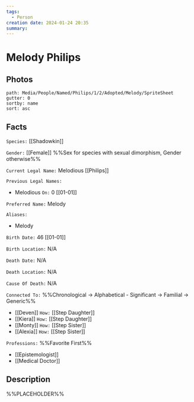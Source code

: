 ```yaml
---
tags:
  - Person
creation date: 2024-01-24 20:35
summary:
---
```

# Melody Philips

## Photos

```img-gallery
path: Media/People/Named/Philips/1/2/Adopted/Melody/SpriteSheet
gutter: 0
sortby: name
sort: asc
```

## Facts

`Species:` [[Shadowkin]]

`Gender:` [[Female]] %%Sex for species with sexual dimorphism, Gender otherwise%%

`Current Legal Name:` Melodious [[Philips]]

`Previous Legal Names:`
- Melodious `On:` 0 [[01-01]]

`Preferred Name:` Melody

`Aliases:`
- Melody

`Birth Date:` 46 [[01-01]]

`Birth Location:` N/A

`Death Date:` N/A

`Death Location:` N/A

`Cause Of Death:` N/A

`Connected To:` %%Chronological -> Alphabetical - Significant -> Familial -> Generic%%
- [[Deven]] `How:` [[Step Daughter]]
- [[Kiera]] `How:` [[Step Daughter]]
- [[Monty]] `How:` [[Step Sister]]
- [[Alexia]] `How:` [[Step Sister]]

`Professions:` %%Favorite First%%
- [[Epistemologist]]
- [[Medical Doctor]]

## Description

%%PLACEHOLDER%%
